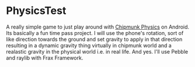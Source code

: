 # PhysicsTest
A really simple game to just play around with [Chipmunk Physics](https://chipmunk-physics.net/) on Android. Its basically a fun time pass project.
I will use the phone's rotation, sort of like direction towards the ground and set gravity to apply in that direction resulting in a dynamic gravity 
thing virtually in chipmunk world and a realastic gravity in the physical world i.e. in real life. And yes. I'll use Pebble and raylib with Frax Framework.
